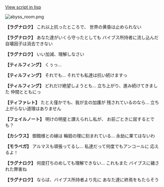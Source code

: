 [View script in lisp](../scripts/110160521.txt)

![abyss_room.png](../images/backgrounds/abyss_room.png)

**【ラグナロク】**
これ以上抗ったところで、
世界の黄昏は止められない

**【ラグナロク】**
あなた達がいくら守ったとしても
バイブス所持者に流し込んだ
自壊因子は消去できない

**【ラグナロク】**
いい加減、理解しなさい

**【ティルフィング】**
くぅっ…

**【ティルフィング】**
それでも…
それでも私達は抗い続けますっ

**【ティルフィング】**
どれだけ絶望しようとも…
立ち上がり、進み続けてきました
仲間とともにっ

**【ティファレト】**
たとえ僅かでも、我が主の加護が
残されているのなら…
立ち上がらない道理はありません

**【フェイルノート】**
明けの明星と讃えられし私が、
お前ごときに屈するとでも？

**【カシウス】**
御館様との縁は
輪廻の理に刻まれている…
永劫に果てはないわ

**【モラベガ】**
アルマスも頑張ってるし…
私達だって何度でもアンコールに
応えるよ！

**【ラグナロク】**
何度打ちのめしても理解できない…
これもまた
バイブスに穢された弊害ね

**【ラグナロク】**
ならば、バイブス所持者より先に
あなた達に終焉をもたらそう